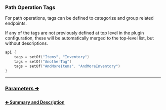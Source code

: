 ### Path Operation Tags

For path operations, tags can be defined to categorize and group related endpoints.

If any of the tags are not previously defined at top level in the plugin configuration,
these will be automatically merged to the top-level list, but without descriptions.

```kotlin
api {
    tags = setOf("Items", "Inventory")
    tags = setOf("AnotherTag")
    tags = setOf("AndMoreItems", "AndMoreInventory")
}
```

---

### [Parameters 🡲](04-parameters.md)

#### [🡰 Summary and Description](02-summary-description.md)
